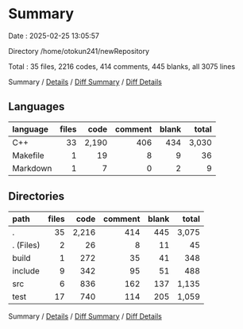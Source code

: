 # Summary

Date : 2025-02-25 13:05:57

Directory /home/otokun241/newRepository

Total : 35 files,  2216 codes, 414 comments, 445 blanks, all 3075 lines

Summary / [Details](details.md) / [Diff Summary](diff.md) / [Diff Details](diff-details.md)

## Languages
| language | files | code | comment | blank | total |
| :--- | ---: | ---: | ---: | ---: | ---: |
| C++ | 33 | 2,190 | 406 | 434 | 3,030 |
| Makefile | 1 | 19 | 8 | 9 | 36 |
| Markdown | 1 | 7 | 0 | 2 | 9 |

## Directories
| path | files | code | comment | blank | total |
| :--- | ---: | ---: | ---: | ---: | ---: |
| . | 35 | 2,216 | 414 | 445 | 3,075 |
| . (Files) | 2 | 26 | 8 | 11 | 45 |
| build | 1 | 272 | 35 | 41 | 348 |
| include | 9 | 342 | 95 | 51 | 488 |
| src | 6 | 836 | 162 | 137 | 1,135 |
| test | 17 | 740 | 114 | 205 | 1,059 |

Summary / [Details](details.md) / [Diff Summary](diff.md) / [Diff Details](diff-details.md)